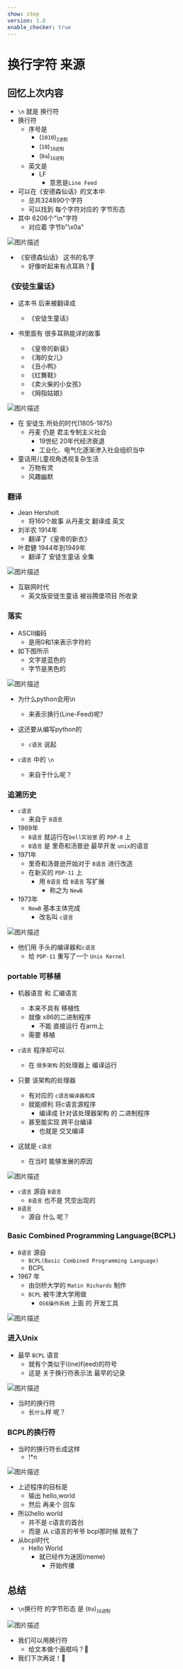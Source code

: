 ```yaml
---
show: step
version: 1.0
enable_checker: true
---
```


# 换行字符 来源

## 回忆上次内容

- `\n` 就是 换行符
- 换行符 
	- 序号是
		- (`1010`)<sub>`2进制`</sub>
		- (`10`)<sub>`10进制`</sub>
		- (`0a`)<sub>`16进制`</sub>
	- 英文是 
		- LF
			- 意思是`Line Feed`
- 可以在《安德森仙话》的文本中
	- 总共324890个字符
	- 可以找到 每个字符对应的 字节形态
- 其中 6206个"\n"字符 
	- 对应着 字节b"\x0a"

![图片描述](https://doc.shiyanlou.com/courses/uid1190679-20220930-1664542902104)

- 《安德森仙话》 这书的名字
	- 好像听起来有点耳熟？🤔

### 《安徒生童话》

- 这本书 后来被翻译成 
	- 《安徒生童话》

- 书里面有 很多耳熟能详的故事
	- 《皇帝的新装》
	- 《海的女儿》
	- 《丑小鸭》
	- 《红舞鞋》
	- 《卖火柴的小女孩》
	- 《拇指姑娘》

![图片描述](https://doc.shiyanlou.com/courses/uid1190679-20230330-1680134693766)

- 在 安徒生 所处的时代(1805-1875)
	- 丹麦 仍是 君主专制主义社会
		- 19世纪 20年代经济衰退
		- 工业化、电气化逐渐渗入社会组织当中
- 童话用儿童视角透视复杂生活
	- 万物有灵
	- 风趣幽默

### 翻译

- Jean Hersholt
	- 将160个故事 从丹麦文 翻译成 英文
- 刘半农 1914年 
	- 翻译了《皇帝的新衣》
- 叶君健 1944年到1949年
	- 翻译了 安徒生童话 全集

![图片描述](https://doc.shiyanlou.com/courses/uid1190679-20221125-1669367287555)

- 互联网时代
	- 英文版安徒生童话 被谷腾堡项目 所收录

### 落实

- ASCII编码
	- 是用0和1来表示字符的
- 如下图所示
	- 文字是蓝色的
	- 字节是黑色的

![图片描述](https://doc.shiyanlou.com/courses/uid1190679-20220507-1651884661271)

- 为什么python会用\n
	- 来表示换行(Line-Feed)呢?
- 这还要从编写python的
	- `c语言` 说起

- `c语言` 中的 `\n` 
	- 来自于什么呢？

### 追溯历史

- `c语言` 
	- 来自于 `B语言`
- 1969年
	- `B语言`  就运行在`bell实验室` 的 `PDP-8` 上
	- `B语言` 是 里奇和汤普逊 最早开发 `unix`的语言 
- 1971年
	- 里奇和汤普逊开始对于 `B语言` 进行改造
	- 在新买的 `PDP-11` 上
		- 用 `B语言` 给 `B语言` 写扩展
			- 称之为 `NewB`
- 1973年 
	- `NewB` 基本主体完成
		- 改名叫 `c语言`

![图片描述](https://doc.shiyanlou.com/courses/uid1190679-20230120-1674181582915)

- 他们用 手头的编译器和`c语言`
	- 给 `PDP-11` 重写了一个 `Unix Kernel`

### portable 可移植

- 机器语言 和 汇编语言 
	- 本来不具有 移植性
	- 就像 x86的二进制程序 
		- 不能 直接运行 在arm上
	- 需要 移植

- `c语言` 程序却可以
	- 在 `很多架构` 的处理器上 编译运行
- 只要 该架构的处理器 
	- 有对应的 `c语言编译器和库`
	- 就能顺利 将c语言源程序
		- 编译成 针对该处理器架构 的 二进制程序
	- 甚至能实现 跨平台编译
		- 也就是 交叉编译
- 这就是 `c语言` 
	- 在当时 能够发展的原因

![图片描述](https://doc.shiyanlou.com/courses/uid1190679-20210225-1614253994886)

- `c语言`  源自 `B语言`
	- `B语言` 也不是 凭空出现的 
- `B语言` 
	- 源自 什么 呢？

### Basic Combined Programming Language(BCPL)

- `B语言` 源自
	- `BCPL(Basic Combined Programming Language)`
	- BCPL
- 1967 年
	- 由剑桥大学的 `Matin Richards` 制作
	- `BCPL` 被牛津大学用做 
		- `OS6操作系统` 上面 的 开发工具

![图片描述](https://doc.shiyanlou.com/courses/uid1190679-20220925-1664111285170)


### 进入Unix
- 最早 `BCPL` 语言
	- 就有个类似于l(ine)f(eed)的符号
	- 这是 关于换行符表示法 最早的记录

![图片描述](https://doc.shiyanlou.com/courses/uid1190679-20220925-1664111268767)

- 当时的换行符 
	- 长`什么`样 呢？

### BCPL的换行符

- 当时的换行符长成这样
  - !\*n

![图片描述](https://doc.shiyanlou.com/courses/uid1190679-20220925-1664111516272)

- 上述程序的目标是
	- 输出 hello,world
	- 然后 再来个 回车 
- 所以hello world
	- 并不是 c语言的首创
	- 而是 从 c语言的爷爷 bcpl那时候 就有了
- 从bcpl时代 
	- Hello World
		- 就已经作为迷因(meme) 
			- 开始传播

## 总结

- `\n`换行符 的字节形态 是 (`0a`)<sub>`16进制`</sub>

![图片描述](https://doc.shiyanlou.com/courses/uid1190679-20210307-1615080578652)

- 我们可以用换行符
	- 给文本做个画框吗？🤔
- 我们下次再说！👋
